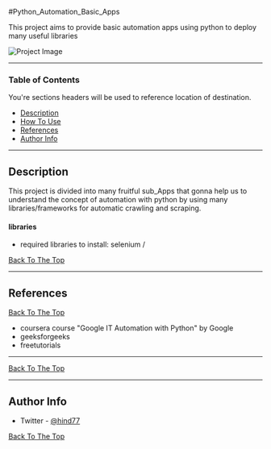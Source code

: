 #Python_Automation_Basic_Apps

This project aims to provide basic automation apps using python to deploy many useful libraries

![Project Image]('https://www.newtech.fr/wp-content/uploads/PhoneBotPicto-Newtech-2.png')

---

### Table of Contents
You're sections headers will be used to reference location of destination.

- [Description](#description)
- [How To Use](#how-to-use)
- [References](#references)
- [Author Info](#author-info)

---

## Description

This project is divided into many fruitful sub_Apps that gonna help us to understand the concept of automation with python by using many libraries/frameworks for automatic crawling and scraping.

#### libraries

- required libraries to install: selenium /


[Back To The Top](#Python_Automation_Basic_Apps)

---

## References
[Back To The Top](#Python_Automation_Basic_Apps)

- coursera course "Google IT Automation with Python" by Google
- geeksforgeeks
- freetutorials

---


[Back To The Top](#Python_Automation_Basic_Apps)

---
## Author Info

- Twitter - [@hind77](https://twitter.com/hindou_bou)


[Back To The Top](#Python_Automation_Basic_Apps)
